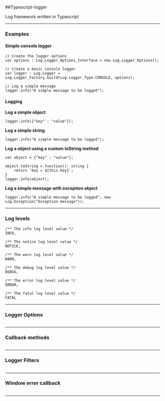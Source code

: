 ##Typescript-logger

Log framework written in Typescript

-------------
### **Examples**
#### **Simple console logger**
```
// Create the logger options
var options : Log.Logger_Options_Interface = new Log.Logger_Options();

// Create a basic console logger
var logger : Log.Logger = Log.Logger_Factory.build(Log.Logger_Type.CONSOLE, options);

// Log a simple message
logger.info("A simple message to be logged");
```

#### **Logging**

**Log a simple object**
```
logger.info({"key" : "value"});
```

**Log a simple string**
```
logger.info("A simple message to be logged");
```

**Log a object using a custom toString method**
```
var object = {"key" : "value"};

object.toString = function(): string {
	return `Key = ${this.key}`;
}
logger.info(object);
```

**Log a simple message with exception object**
```
logger.info("A simple message to be logged", new Log.Exception("Exception message"));
```

-------------

###  **Log levels**
```
/** The info log level value */
INFO,

/** The notice log level value */
NOTICE,

/** The warn log level value */
WARN,

/** The debug log level value */
DEBUG,

/** The error log level value */
ERROR,

/** The fatal log level value */
FATAL
```
-------------
### **Logger Options**
```

```
-------------
### **Callback methods**
```

```
-------------
### **Logger Filters**
```

```
-------------
### **Window error callback**
```

```
-------------
